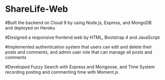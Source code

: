 # ShareLife-Web

#Built the backend on Cloud 9 by using Node.js, Express, and MongoDB and deployed on Heroku

#Designed a responsive frontend web by HTML, Bootstrap 4 and JavaScript

#Implemented authentication system that users can edit and delete their posts and comments, and admin user role that can manage all posts and comments

#Developed Fuzzy Search with Express and Mongoose, and Time System recording posting and commenting time with Moment.js
